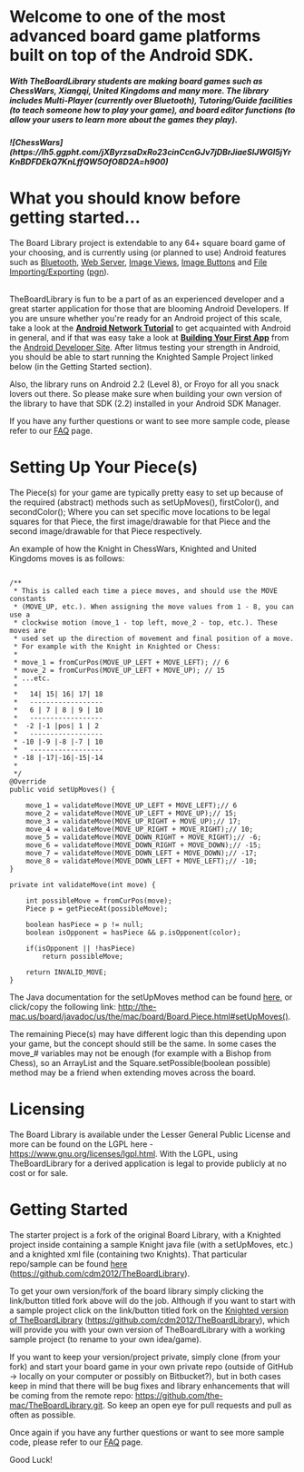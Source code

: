 Welcome to one of the most advanced board game platforms built on top of the Android SDK. 
===============
<h5>With TheBoardLibrary students are making board games such as ChessWars, Xiangqi, United Kingdoms and many more. The library includes Multi-Player (currently over Bluetooth), Tutoring/Guide facilities (to teach someone how to play your game), and board editor functions (to allow your users to learn more about the games they play).
<h5>
![ChessWars](https://lh5.ggpht.com/jXByrzsaDxRo23cinCcnGJv7jDBrJiaeSlJWGl5jYrKnBDFDEkQ7KnLffQW5OfO8D2A=h900)

What you should know before getting started...
===============
The Board Library project is extendable to any 64+ square board game of your choosing, and is currently using (or planned to use) Android features such as <a href="http://developer.android.com/guide/topics/connectivity/bluetooth.html">Bluetooth</a>,
			 <a href="http://developer.android.com/reference/java/net/Socket.html">Web Server</a>, <a href="http://developer.android.com/reference/android/widget/ImageView.html">Image Views</a>, 
			 <a href="http://developer.android.com/reference/android/widget/ImageView.html">Image Buttons</a> and <a href="http://developer.android.com/guide/topics/data/data-storage.html">File Importing/Exporting</a> 
			 (<a href="http://en.wikipedia.org/wiki/Portable_Game_Notation">pgn</a>).<br><br>
			 
TheBoardLibrary is fun to be a part of as an experienced developer and a great starter application for those that are blooming Android Developers. If you are unsure whether you're ready for an Android project of this scale, take a look at the <b><a href="http://cse.spsu.edu/cslab/tutors/android.htm">Android Network Tutorial</a></b> to get acquainted with Android in general, and if that was easy take a look at <b><a href="https://developer.android.com/training/basics/firstapp/index.html?hl=it">Building Your First App</a></b> from the <a href="https://developer.android.com">Android Developer Site</a>. After litmus testing your strength in Android, you should be able to start running the Knighted Sample Project linked below (in the Getting Started section).

Also, the library runs on Android 2.2 (Level 8), or Froyo for all you snack lovers out there. So please make sure when building your own version of the library to have that SDK (2.2) installed in your Android SDK Manager.

If you have any further questions or want to see more sample code, please refer to our [FAQ](https://github.com/the-mac/TheBoardLibrary/wiki/Frequently-Asked-Questions) page.


Setting Up Your Piece(s)
===============
The Piece(s) for your game are typically pretty easy to set up because of the required (abstract) methods such as setUpMoves(), firstColor(), and secondColor(); Where you can set specific move locations to be legal squares for that Piece, the first image/drawable for that Piece and the second image/drawable for that Piece respectively.

An example of how the Knight in ChessWars, Knighted and United Kingdoms moves is as follows:

```

/** 
 * This is called each time a piece moves, and should use the MOVE constants 
 * (MOVE_UP, etc.). When assigning the move values from 1 - 8, you can use a 
 * clockwise motion (move_1 - top left, move_2 - top, etc.). These moves are 
 * used set up the direction of movement and final position of a move.
 * For example with the Knight in Knighted or Chess:
 * 
 * move_1 = fromCurPos(MOVE_UP_LEFT + MOVE_LEFT); // 6
 * move_2 = fromCurPos(MOVE_UP_LEFT + MOVE_UP); // 15
 * ...etc.
 * 
 *   14| 15| 16| 17| 18
 *   ------------------
 *   6 | 7 | 8 | 9 | 10
 *   ------------------
 *  -2 |-1 |pos| 1 | 2
 *   ------------------
 * -10 |-9 |-8 |-7 | 10
 *   ------------------
 * -18 |-17|-16|-15|-14
 * 
 */
@Override
public void setUpMoves() {

	move_1 = validateMove(MOVE_UP_LEFT + MOVE_LEFT);// 6
	move_2 = validateMove(MOVE_UP_LEFT + MOVE_UP);// 15;
	move_3 = validateMove(MOVE_UP_RIGHT + MOVE_UP);// 17;
	move_4 = validateMove(MOVE_UP_RIGHT + MOVE_RIGHT);// 10;
	move_5 = validateMove(MOVE_DOWN_RIGHT + MOVE_RIGHT);// -6;
	move_6 = validateMove(MOVE_DOWN_RIGHT + MOVE_DOWN);// -15;
	move_7 = validateMove(MOVE_DOWN_LEFT + MOVE_DOWN);// -17;
	move_8 = validateMove(MOVE_DOWN_LEFT + MOVE_LEFT);// -10;
}
	
private int validateMove(int move) {
	
	int possibleMove = fromCurPos(move);
	Piece p = getPieceAt(possibleMove);
	
	boolean hasPiece = p != null;
	boolean isOpponent = hasPiece && p.isOpponent(color);
	
	if(isOpponent || !hasPiece)
		return possibleMove;
	
	return INVALID_MOVE;
}

```

The Java documentation for the setUpMoves method can be found [here](http://the-mac.us/board/javadoc/us/the/mac/board/Board.Piece.html#setUpMoves()), or click/copy the following link: http://the-mac.us/board/javadoc/us/the/mac/board/Board.Piece.html#setUpMoves().

The remaining Piece(s) may have different logic than this depending upon your game, but the concept should still be the same. In some cases the move_# variables may not be enough (for example with a Bishop from Chess), so an ArrayList and the Square.setPossible(boolean possible) method may be a friend when extending moves across the board.


Licensing
===============
The Board Library is available under the Lesser General Public License and more can be found on the LGPL here - https://www.gnu.org/licenses/lgpl.html. With the LGPL, using TheBoardLibrary for a derived application is legal to provide publicly at no cost or for sale.

	 
Getting Started
===============
The starter project is a fork of the original Board Library, with a Knighted project inside containing a sample Knight java file (with a setUpMoves, etc.) and a knighted xml file (containing two Knights). That particular repo/sample can be found [here](https://github.com/cdm2012/TheBoardLibrary) (https://github.com/cdm2012/TheBoardLibrary). 

To get your own version/fork of the board library simply clicking the link/button titled fork above will do the job. Although if you want to start with a sample project click on the link/button titled fork on the [Knighted version of TheBoardLibrary](https://github.com/cdm2012/TheBoardLibrary) (https://github.com/cdm2012/TheBoardLibrary), which will provide you with your own version of TheBoardLibrary with a working sample project (to rename to your own idea/game). 

If you want to keep your version/project private, simply clone (from your fork) and start your board game in your own private repo (outside of GitHub -> locally on your computer or possibly on Bitbucket?), but in both cases keep in mind that there will be bug fixes and library enhancements that will be coming from the remote repo: https://github.com/the-mac/TheBoardLibrary.git. So keep an open eye for pull requests and pull as often as possible.


Once again if you have any further questions or want to see more sample code, please refer to our [FAQ](https://github.com/the-mac/TheBoardLibrary/wiki/Frequently-Asked-Questions) page.

Good Luck!
